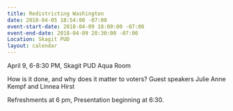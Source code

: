 ```yaml
---
title: Redistricting Washington
date: 2018-04-05 18:54:00 -07:00
event-start-date: 2018-04-09 18:00:00 -07:00
event-end-date: 2018-04-09 20:30:00 -07:00
Location: Skagit PUD
layout: calendar
---
```


April 9, 6-8:30 PM, Skagit PUD Aqua Room

How is it done, and why does it matter to voters? Guest speakers Julie Anne Kempf and Linnea Hirst

Refreshments at 6 pm,
Presentation beginning at 6:30. 